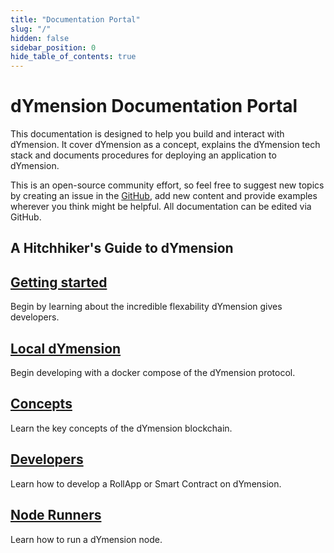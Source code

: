 ```yaml
---
title: "Documentation Portal"
slug: "/"
hidden: false
sidebar_position: 0
hide_table_of_contents: true
---
```


# dYmension Documentation Portal

This documentation is designed to help you build and interact with dYmension. It cover dYmension as a concept, explains the dYmension tech stack and documents procedures for deploying an application to dYmension.

This is an open-source community effort, so feel free to suggest new topics by creating an issue in the [GitHub](https://github.com/dymensionxyz/docs/issues), add new content and provide examples wherever you think might be helpful. All documentation can be edited via GitHub.

## A Hitchhiker's Guide to dYmension

<div class="docs-card-container">
  <div class="row row-cols-1 row-cols-md-3a g-4">
    <div class="col">
      <div class="card card-body h-100 d-flex flex-column" >
        <a href="getting-started" class="card-title card-link stretched-link"> 
          <h2>Getting started</h2>
        </a>
      <p class="card-text">Begin by learning about the incredible flexability dYmension gives developers.</p>
    </div>
  </div>
    <div class="col">
      <div class="card card-body h-100 d-flex flex-column">
        <a href="nodes/local-testnet/index" class="card-title card-link stretched-link"> 
          <h2>Local dYmension</h2>
        </a>
        <p class="card-text">Begin developing with a docker compose of the dYmension protocol.</p>
      </div>
    </div>
  </div>
</div>

<div class="docs-card-container">
  <div class="row row-cols-1 row-cols-md-2a g-4">
    <div class="col">
      <div class="card card-body h-100 d-flex flex-column">
        <a href="concepts/rollapps" class="card-title card-link stretched-link"> 
          <h2>Concepts</h2>
        </a>
        <p class="card-text">Learn the key concepts of the dYmension blockchain.</p>
      </div>
    </div>
  <div class="col">
    <div class="card card-body h-100 d-flex flex-column" >
      <a href="tutorials/deploy-rollapp" class="card-title card-link stretched-link"> 
        <h2>Developers</h2>
      </a>
      <p class="card-text">Learn how to develop a RollApp or Smart Contract on dYmension.</p>
    </div>
  </div>
  <div class="col">
    <div class="card card-body h-100 d-flex flex-column">
      <a href="nodes/local-testnet/index" class="card-title card-link stretched-link"> 
        <h2>Node Runners</h2>
      </a>
      <p class="card-text">Learn how to run a dYmension node.</p>
    </div>
  </div>
  </div>
</div>

